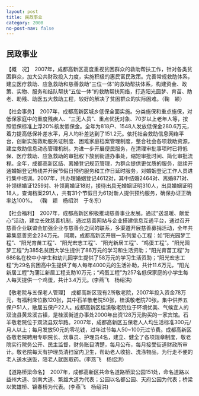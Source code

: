 ```yaml
---
layout: post
title: 民政事业
category: 2008
no-post-nav: false
---
```


##  民政事业

【概　况】　2007年，成都高新区高度重视贫困群众的救助帮扶工作，针对各类贫困群众，加大公共财政投入力度，实施积极的惠民富民政策。完善常规救助体系，建立医疗救助、应急救助和慈善救助“三位一体”的救助帮扶体系，构建资金、政策、实物、服务和结队帮扶“五位一体”的救助帮扶网络，打造阳光圆梦、育苗、助老、助残、助医五大救助工程，较好的解决了贫困群众的实际困难。（鞠　颖）
 
【社会事务】　2007年，成都高新区城乡低保全面实施。分类施保和重点施保，对低保家庭中的重度残疾人、“三无人员”、重点优抚对象、70岁以上老年人等，按照低保标准上浮20%核发低保金。全年为818户、1548人发放低保金280.6万元，着力提高低保补差水平，月人均补差达到了151.2元。依托社会救助信息网络平台，创新实施救助服务证制度、困难家庭档案管理制度，整合社会各项救助资源，建立救助信息动态管理机制。为进一步开展便民服务，在清理审批事项时已将低保、医疗救助、应急救助的审批权下放到街道办事处，缩短审批时间、简化审批流程。全年，成都高新区结、离婚登记规范管理，为群众提供更优质的服务，继续开通婚姻登记热线并开展节假日预约服务和工作日延时服务，对婚姻登记工作人员进行集中培训。2007年，共办理婚姻登记4612对，其中结婚2464对、离婚871对、补领结婚证1259对、补领离婚证18对，接待出具无婚姻证明310人，出具婚姻证明18人，查询档案291人，共有31个节假日为61对新人提供预约服务，确保办证正确率达100%。
（鞠　颖　杨绍洪　于冬东）
 
【社会福利】　2007年，成都高新区积极推动慈善事业发展。通过“送温暖、献爱心”活动，建立长效慈善机制，通过慈善网站与企业搭建信息互通平台，通过召开慈善企业联谊会加强企业与慈善会之间的联系，多渠道开展慈善募捐活动，全年共募集慈善资金234万元。
同期，成都高新区开展一系列爱心工程：如“阳光园梦工程”、“阳光育苗工程”、“阳光宏志工程”、“阳光新居工程”、“鸡蛋工程”。“阳光园梦工程”为385名贫困大学生提供了86万元的学习和生活资助；“阳光育苗工程”为686名在校中小学生和幼儿园学生提供了58万元的学习生活资助；“阳光宏志工程”为29名贫困高中生提供了每人每年4000元的生活补助，共计11.6万元，“阳光新居工程”为蒲江新居工程支助10万元；“鸡蛋工程”为257名低保家庭的小学生每人每天提供一个鸡蛋，共计3.4万元。(李燕飞　杨绍洪)
 
【敬老院与五保老人管理】　成都高新区现有2所敬老院，2007年投入资金78万元，有福利床位数120张，其中石羊敬老院50张，桂溪敬老院70张。集中供养五保户51人，散居五保户22人。成都高新区桂溪敬老院位于环境优美、气候宜人的双流县黄龙溪古镇，是桂溪街道办事处2000年出资128万元购买的一家宾馆。石羊敬老院位于双流县双华路。2007年，成都高新区五保老人人均生活标准300元/月人以上；每月发放50元的零花钱，过年过节每人50~100元过节费。成都高新区各敬老院聘用专职院长、炊事员、护理员4名，建立、健全了各项规章制度，敬老院实行院务公开、民主监督，财务账目清楚，每月公布，每月接受街道财政所审计。敬老院每天有护理员清扫室内卫生，帮助老人收拾、洗涤物品，为行走不便的老人送水送饭，陪老人就医取药。(李燕飞　杨绍洪)
 
【道路桥梁命名】　2007年，成都高新区共命名道路桥梁公园151处，命名道路以益州大道、剑南大道、繁雄大道为代表；公园以名都公园、天府公园为代表；桥梁以繁雄桥、锦春桥为代表。(李燕飞　杨绍洪)
 